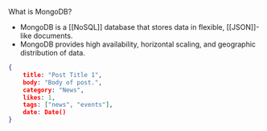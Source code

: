 
What is MongoDB?
- MongoDB is a [[NoSQL]] database that stores data in flexible, [[JSON]]-like documents. 
- MongoDB provides high availability, horizontal scaling, and geographic distribution of data.


```json
{
	title: "Post Title 1",
	body: "Body of post.",
	category: "News",
	likes: 1,
	tags: ["news", "events"],
	date: Date()
}
```

